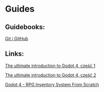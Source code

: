 # Guides

## Guidebooks:
[Git i GitHub](git.md)

## Links:
[The ultimate introduction to Godot 4, część 1](https://youtu.be/nAh_Kx5Zh5Q?si=Hb-UaByB0HUl28jC)

[The ultimate introduction to Godot 4, część 2](https://youtu.be/TMhimQceLos?si=T5DCFwDvzbOtKrHz)

[Godot 4 - RPG Inventory System From Scratch](https://youtu.be/V79YabQZC1s?si=0OslGgKZKguZEbA6)